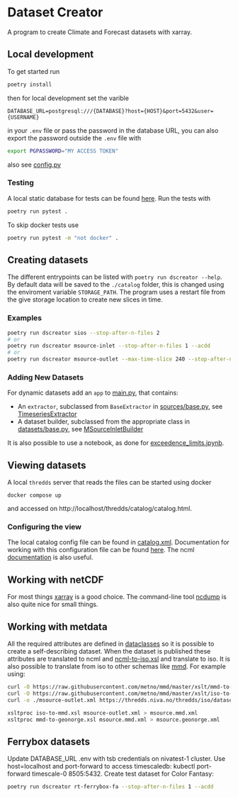 # Dataset Creator

A program to create Climate and Forecast datasets with xarray.

## Local development

To get started run

```bash
poetry install
```

then for local development set the varible

```.env
DATABASE_URL=postgresql:///{DATABASE}?host={HOST}&port=5432&user={USERNAME}
```

in your `.env` file or pass the password in the database URL, you can also export the password outside the `.env` file with

```bash
export PGPASSWORD="MY ACCESS TOKEN"
```

also see [config.py](./dscreator/config.py)

### Testing

A local static database for tests can be found [here](./tests/data/README.md). Run the tests with

```bash
poetry run pytest .
```

To skip docker tests use

```bash
poetry run pytest -m "not docker" .
```

## Creating datasets

The different entrypoints can be listed with `poetry run dscreator --help`. By default data will be saved to the `./catalog` folder, this is changed using the enviroment variable `STORAGE_PATH`. The program uses a restart file from the give storage location to create new slices in time.

### Examples

```bash
poetry run dscreator sios --stop-after-n-files 2
# or
poetry run dscreator msource-inlet --stop-after-n-files 1 --acdd
# or
poetry run dscreator msource-outlet --max-time-slice 240 --stop-after-n-files 2 --acdd
```

### Adding New Datasets

For dynamic datasets add an `app` to [main.py](./dscreator/main.py), that contains:

- An `extractor`, subclassed from `BaseExtractor` in [sources/base.py](./dscreator/sources/base.py), see [TimeseriesExtractor](./dscreator/sources/odm2/extractor.py)
- A dataset builder, subclassed from the appropriate class in [datasets/base.py](./dscreator/datasets/base.py), see [MSourceInletBuilder](./dscreator/datasets/timeseries/msource.py)

It is also possible to use a notebook, as done for [exceedence_limits.ipynb](notebooks/exceedence_limits.ipynb).

## Viewing datasets

A local `thredds` server that reads the files can be started using docker

```base
docker compose up
```

and accessed on http://localhost/thredds/catalog/catalog.html.

### Configuring the view

The local catalog config file can be found in [catalog.xml](./catalog/catalog.xml). Documentation for working with this configuration file can be found [here](https://docs.unidata.ucar.edu/tds/current/userguide/basic_config_catalog.html). The ncml [documentation](https://docs.unidata.ucar.edu/netcdf-java/current/userguide/basic_ncml_tutorial.html) is also useful.

## Working with netCDF

For most things [xarray](https://docs.xarray.dev/en/stable/) is a good choice. The command-line tool [ncdump](https://www.unidata.ucar.edu/software/netcdf/workshops/2011/utilities/Ncdump.html) is also quite nice for small things.


## Working with metdata

All the required attributes are defined in [dataclasses](./dscreator/cfarray/attributes.py) so it is possible to create a self-describing dataset. When the dataset is published these attributes are translated to ncml and [ncml-to-iso.xsl](./catalog/ncml-to-iso.xsl) and translate to iso. It is also possible to translate from iso to other schemas like [mmd](https://github.com/metno/mmd/tree/master/xslt). For example using:
 
```bash
curl -O https://raw.githubusercontent.com/metno/mmd/master/xslt/mmd-to-geonorge.xsl
curl -O https://raw.githubusercontent.com/metno/mmd/master/xslt/iso-to-mmd.xsl
curl -o ./msource-outlet.xml https://thredds.niva.no/thredds/iso/datasets/msource-outlet.nc?catalog=file:/usr/local/tomcat/content/thredds/subcatalogs/loggers.xml&dataset=4b123377-e0a6-4c7e-b466-2f8a3199bc86

xsltproc iso-to-mmd.xsl msource-outlet.xml > msource.mmd.xml
xsltproc mmd-to-geonorge.xsl msource.mmd.xml > msource.geonorge.xml

```
## Ferrybox datasets

Update DATABASE_URL .env with tsb credentials on nivatest-1 cluster. Use host=localhost and
port-forward to access timescaledb: kubectl port-forward timescale-0 8505:5432.
Create test dataset for Color Fantasy:

```bash
poetry run dscreator rt-ferrybox-fa --stop-after-n-files 1 --acdd
```
